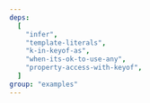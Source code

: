 ```yaml
---
deps:
  [
    "infer",
    "template-literals",
    "k-in-keyof-as",
    "when-its-ok-to-use-any",
    "property-access-with-keyof",
  ]
group: "examples"
---
```

